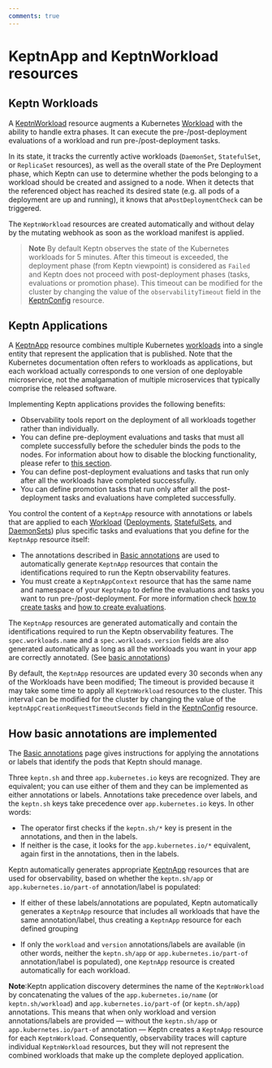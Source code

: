 ```yaml
---
comments: true
---
```


# KeptnApp and KeptnWorkload resources

## Keptn Workloads

A
[KeptnWorkload](../../reference/api-reference/lifecycle/v1/index.md#keptnworkload)
resource augments a Kubernetes
[Workload](https://kubernetes.io/docs/concepts/workloads/)
with the ability to handle extra phases.
It can execute the pre-/post-deployment evaluations of a workload
and run pre-/post-deployment tasks.

In its state, it tracks the currently active workloads
(`DaemonSet`, `StatefulSet`, or `ReplicaSet` resources),
as well as the overall state of the Pre Deployment phase,
which Keptn can use to determine
whether the pods belonging to a workload
should be created and assigned to a node.
When it detects that the referenced object has reached its desired state
(e.g. all pods of a deployment are up and running),
it knows that a`PostDeploymentCheck` can be triggered.

The `KeptnWorkload` resources are created automatically
and without delay by the mutating webhook
as soon as the workload manifest is applied.

> **Note**
By default Keptn observes the state of the Kubernetes workloads
for 5 minutes.
After this timeout is exceeded, the deployment phase (from Keptn
viewpoint) is considered as `Failed` and Keptn does not proceed
with post-deployment phases (tasks, evaluations or promotion phase).
This timeout can be modified for the cluster by changing the value
of the `observabilityTimeout` field in the
[KeptnConfig](../../reference/crd-reference/config.md)
resource.

## Keptn Applications

A [KeptnApp](../../reference/crd-reference/app.md)
resource combines multiple Kubernetes
[workloads](https://kubernetes.io/docs/concepts/workloads/)
into a single entity
that represent the application that is published.
Note that the Kubernetes documentation
often refers to workloads as applications,
but each workload actually corresponds to one version
of one deployable microservice,
not the amalgamation of multiple microservices
that typically comprise the released software.

Implementing Keptn applications provides the following benefits:

* Observability tools report on the deployment
  of all workloads together rather than individually.
* You can define pre-deployment evaluations and tasks
  that must all complete successfully
  before the scheduler binds the pods to the nodes.
  For information about how to disable the blocking
  functionality, please refer to
  [this section](./keptn-non-blocking.md#keptn-non-blocking-deployment-functionality).
* You can define post-deployment evaluations and tasks
  that run only after all the workloads have completed successfully.
* You can define promotion tasks that run only after all the post-deployment
  tasks and evaluations have completed successfully.

You control the content of a `KeptnApp` resource
with annotations or labels that are applied to each
[Workload](https://kubernetes.io/docs/concepts/workloads/)
([Deployments](https://kubernetes.io/docs/concepts/workloads/controllers/deployment/),
[StatefulSets](https://kubernetes.io/docs/concepts/workloads/controllers/statefulset/),
and
[DaemonSets](https://kubernetes.io/docs/concepts/workloads/controllers/daemonset/))
plus specific tasks and evaluations that you define
for the `KeptnApp` resource itself:

* The annotations described in
  [Basic annotations](../../guides/integrate.md#basic-annotations)
  are used to automatically generate `KeptnApp` resources
  that contain the identifications required
  to run the Keptn observability features.
* You must create a `KeptnAppContext` resource
  that has the same name and namespace of your `KeptnApp` to define
  the evaluations and tasks you want to run pre-/post-deployment.
  For more information check [how to create tasks](../../guides/tasks.md/#run-a-task-associated-with-your-entire-keptnapp)
  and [how to create evaluations](../../guides/evaluations.md/#create-keptnappcontext-for-app-level-evaluations).

The `KeptnApp` resources are generated automatically and
contain the identifications required to run the Keptn observability features.
The `spec.workloads.name` and a `spec.workloads.version` fields
are also generated automatically as long as all the workloads you want in your app
are correctly annotated. (See [basic annotations](#how-basic-annotations-are-implemented))

By default, the `KeptnApp` resources are updated every 30 seconds
when any of the Workloads have been modified;
The timeout is provided because it may take some time
to apply all `KeptnWorkload` resources to the cluster.
This interval can be modified for the cluster by changing the value
of the `keptnAppCreationRequestTimeoutSeconds` field in the
[KeptnConfig](../../reference/crd-reference/config.md)
resource.

## How basic annotations are implemented

The [Basic annotations](../../guides/integrate.md#basic-annotations)
page gives instructions for applying the annotations or labels
that identify the pods that Keptn should manage.

Three `keptn.sh` and three `app.kubernetes.io` keys are recognized.
They are equivalent; you can use either of them
and they can be implemented as either annotations or labels.
Annotations take precedence over labels,
and the `keptn.sh` keys take precedence over `app.kubernetes.io` keys.
In other words:

* The operator first checks if the `keptn.sh/*` key is present
  in the annotations, and then in the labels.
* If neither is the case, it looks for the `app.kubernetes.io/*` equivalent,
  again first in the annotations, then in the labels.

Keptn automatically generates appropriate
[KeptnApp](../../reference/crd-reference/app.md)
resources that are used for observability,
based on whether the `keptn.sh/app` or `app.kubernetes.io/part-of`
annotation/label is populated:

* If either of these labels/annotations are populated,
  Keptn automatically generates a `KeptnApp` resource
  that includes all workloads that have the same annotation/label,
  thus creating a `KeptnApp` resource for each defined grouping

* If only the `workload` and `version` annotations/labels are available
  (in other words, neither the `keptn.sh/app`
  or `app.kubernetes.io/part-of` annotation/label is populated),
  one `KeptnApp` resource is created automatically for each workload.

**Note**:Keptn application discovery determines the name of the `KeptnWorkload`
 by concatenating the values of the `app.kubernetes.io/name` (or `keptn.sh/workload`)
  and `app.kubernetes.io/part-of` (or `keptn.sh/app`) annotations. This means that when
  only workload and version annotations/labels are provided — without the `keptn.sh/app`
  or `app.kubernetes.io/part-of` annotation — Keptn creates a `KeptnApp` resource for each
  `KeptnWorkload`. Consequently, observability traces will capture individual `KeptnWorkload`
  resources, but they will not represent the combined workloads that make up the complete
  deployed application.